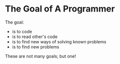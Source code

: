 # The Goal of A Programmer

The goal:
- is to code
- is to read other's code
- is to find new ways of solving known problems
- is to find new problems

These are not many goals; but one!

